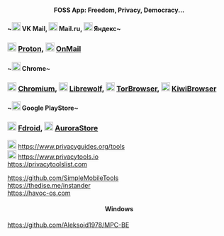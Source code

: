 <h4 align="center"> FOSS App: Freedom, Privacy, Democracy... </h4>

#### ~<img width=20px src="https://i.ibb.co/yRG82BQ/vkmail.png"></img> VK Mail, <img width=20px src="https://i.ibb.co/wwR2FqW/mailru.png"></img> Mail.ru, <img width=20px src="https://i.ibb.co/Yd8SPKb/Yandex.png"></img> Яндекс~

### <img width=20px src="https://i.ibb.co/JCjqBbk/Proton.png"></img> [Proton](https://proton.me), <img width=20px src="https://i.ibb.co/ccGGB7m/OnMail.png"></img> [OnMail](https://www.onmail.com)

#### ~<img width=20px src="https://i.ibb.co/jgv4K78/Chrome.png"></img> Chrome~

### <img width=20px src="https://i.ibb.co/YL12YbV/Chromium.png"></img> [Chromium](https://chromium.woolyss.com/), <img width=20px src="https://i.ibb.co/RHhWpkc/librewolf.png"></img> [Librewolf](https://librewolf.net/), <img width=20px src="https://i.ibb.co/pdfSrkS/Tor-Browser.png"></img> [TorBrowser](https://www.torproject.org/), <img width=20px src="https://i.ibb.co/nBtMNt0/KiwiBrowser.png"></img> [KiwiBrowser](https://github.com/kiwibrowser/src.next)

#### ~<img width=20px src="https://i.ibb.co/LnpQFQy/PlayStore.png"></img> Google PlayStore~

### <img width=20px src="https://i.ibb.co/0yFdx66/Fdroid.png"></img> [Fdroid](https://f-droid.org), <img width=20px src="https://auroraoss.com/img/auroralogo.webp"></img> [AuroraStore](https://gitlab.com/AuroraOSS/AuroraStore)

<img width=20px src="https://www.privacyguides.org/assets/brand/PNG/Favicon/favicon-32x32.png"></img>  https://www.privacyguides.org/tools
<br>
<img width=20px src="https://www.privacytools.io/img/favicons/favicon.ico"></img> https://www.privacytools.io
<br>
https://privacytoolslist.com
<br>


https://github.com/SimpleMobileTools
<br>
https://thedise.me/instander
<br>
https://havoc-os.com

<h4 align="center"> Windows </h4>

https://github.com/Aleksoid1978/MPC-BE
